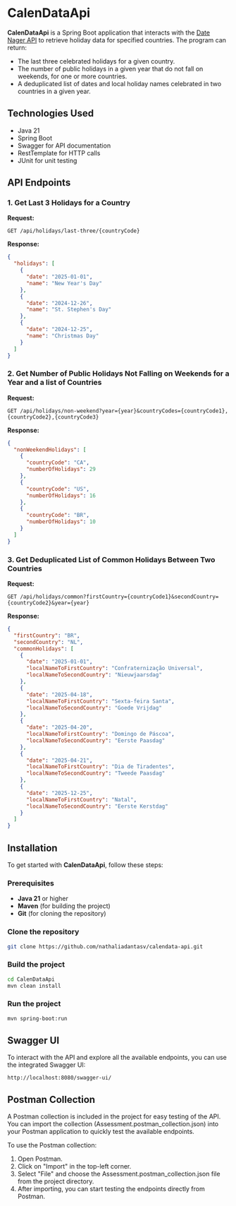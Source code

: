 # CalenDataApi

**CalenDataApi** is a Spring Boot application that interacts with the [Date Nager API](https://date.nager.at/api/) to retrieve holiday data for specified countries. The program can return:

- The last three celebrated holidays for a given country.
- The number of public holidays in a given year that do not fall on weekends, for one or more countries.
- A deduplicated list of dates and local holiday names celebrated in two countries in a given year.

## Technologies Used

- Java 21
- Spring Boot
- Swagger for API documentation
- RestTemplate for HTTP calls
- JUnit for unit testing

## API Endpoints

### 1. Get Last 3 Holidays for a Country

**Request:**

`GET /api/holidays/last-three/{countryCode}`

**Response:**
```json
{
  "holidays": [
    {
      "date": "2025-01-01",
      "name": "New Year's Day"
    },
    {
      "date": "2024-12-26",
      "name": "St. Stephen's Day"
    },
    {
      "date": "2024-12-25",
      "name": "Christmas Day"
    }
  ]
}
```
### 2. Get Number of Public Holidays Not Falling on Weekends for a Year and a list of Countries

**Request:**

`GET /api/holidays/non-weekend?year={year}&countryCodes={countryCode1},{countryCode2},{countryCode3}`

**Response:**
```json
{
  "nonWeekendHolidays": [
    {
      "countryCode": "CA",
      "numberOfHolidays": 29
    },
    {
      "countryCode": "US",
      "numberOfHolidays": 16
    },
    {
      "countryCode": "BR",
      "numberOfHolidays": 10
    }
  ]
}
```
### 3. Get Deduplicated List of Common Holidays Between Two Countries

**Request:**

`GET /api/holidays/common?firstCountry={countryCode1}&secondCountry={countryCode2}&year={year}`

**Response:**
```json
{
  "firstCountry": "BR",
  "secondCountry": "NL",
  "commonHolidays": [
    {
      "date": "2025-01-01",
      "localNameToFirstCountry": "Confraternização Universal",
      "localNameToSecondCountry": "Nieuwjaarsdag"
    },
    {
      "date": "2025-04-18",
      "localNameToFirstCountry": "Sexta-feira Santa",
      "localNameToSecondCountry": "Goede Vrijdag"
    },
    {
      "date": "2025-04-20",
      "localNameToFirstCountry": "Domingo de Páscoa",
      "localNameToSecondCountry": "Eerste Paasdag"
    },
    {
      "date": "2025-04-21",
      "localNameToFirstCountry": "Dia de Tiradentes",
      "localNameToSecondCountry": "Tweede Paasdag"
    },
    {
      "date": "2025-12-25",
      "localNameToFirstCountry": "Natal",
      "localNameToSecondCountry": "Eerste Kerstdag"
    }
  ]
}
```

## Installation

To get started with **CalenDataApi**, follow these steps:

### Prerequisites

- **Java 21** or higher
- **Maven** (for building the project)
- **Git** (for cloning the repository)

### Clone the repository
```bash
git clone https://github.com/nathaliadantasv/calendata-api.git
```

### Build the project
```bash
cd CalenDataApi
mvn clean install
```
### Run the project
```bash
mvn spring-boot:run
```

## Swagger UI
To interact with the API and explore all the available endpoints, you can use the integrated Swagger UI:

``http://localhost:8080/swagger-ui/``

## Postman Collection

A Postman collection is included in the project for easy testing of the API. You can import the collection (Assessment.postman_collection.json) into your Postman application to quickly test the available endpoints.

To use the Postman collection:

1. Open Postman.
2. Click on "Import" in the top-left corner.
3. Select "File" and choose the Assessment.postman_collection.json file from the project directory.
4. After importing, you can start testing the endpoints directly from Postman.
